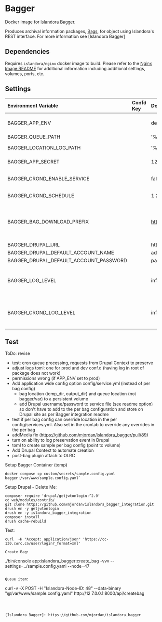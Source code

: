 # Bagger 

Docker image for [Islandora Bagger](https://github.com/mjordan/islandora_bagger).

Produces archival information packages, [Bags](https://en.wikipedia.org/wiki/BagIt), for object using Islandora's REST interface. For more information see [Islandora Bagger]

## Dependencies

Requires `islandora/nginx` docker image to build. Please refer to the
[Nginx Image README](../nginx/README.md) for additional information including
additional settings, volumes, ports, etc.

## Settings

| Environment Variable                   | Confd Key | Default                                               | Description                                                                                                      |
|:---------------------------------------|:----------|:------------------------------------------------------|:-----------------------------------------------------------------------------------------------------------------|
| BAGGER_APP_ENV                         |           | dev                                                   | PHP Symphony app environment (dev, prod, test)                                                                   |
| BAGGER_QUEUE_PATH                      |           | '%kernel.project_dir%/var/islandora_bagger.queue'     | Location of the queue                                                                                            |
| BAGGER_LOCATION_LOG_PATH               |           | '%kernel.project_dir%/var/islandora_bagger.locations' | Location of the bag log path                                                                                     |
| BAGGER_APP_SECRET                      |           | 123                                                   | PHP Symphony app secret                                                                                          |
| BAGGER_CROND_ENABLE_SERVICE            |           | false                                                 | Enable scheduled job managed by cron to process the queue                                                        |
| BAGGER_CROND_SCHEDULE                  |           | 1 2 * * *                                             | Define the schedule of the queue processor                                                                       |
| BAGGER_BAG_DOWNLOAD_PREFIX             |           | https://islandora.traefik.me/bags/                    | The hostname/path to where users can download serialized bags. From config/services.yaml app.bag.download.prefix |
| BAGGER_DRUPAL_URL                      |           | https://drupal                                        | URL of the Drupal app                                                                                            |
| BAGGER_DRUPAL_DEFAULT_ACCOUNT_NAME     |           | admin                                                 | Drupal user account                                                                                              |
| BAGGER_DRUPAL_DEFAULT_ACCOUNT_PASSWORD |           | password                                              | Drupal user password                                                                                             |
| BAGGER_LOG_LEVEL                       |           | info                                                  | Log level. Possible Values: debug, info, notice, warning, error, critical, alert, emergency, none                |
| BAGGER_CROND_LOG_LEVEL                 |           | info                                                  | Log level. Possible Values: debug, info, notice, warning, error, critical, alert, emergency, none                |


## Test

ToDo: revise

* test: cron queue processing, requests from Drupal Context to preserve 
* adjust logs toml: one for prod and dev conf.d (having log in root of package does not work)
* permissions wrong (if APP_ENV set to prod)
* Add application wide config option config/service.yml (instead of per bag config)
  * bag location (temp_dir, output_dir) and queue location (not bagger/var) to a persistent volume 
  * add Drupal username/password to service file (see readme option) so don't have to add to the per bag configuration and store on Drupal site as per Bagger integration readme
* test if per bag config can override location in the per config/services.yml. Also set in the crontab to override any overrides in the per bag
* addMedia fix (https://github.com/mjordan/islandora_bagger/pull/89)
* turn on ability to log preservation event in Drupal
* toml to create sample per bag config (point to volume)
* Add Drupal Context to automate creation
* post-bag plugin attach to OLRC

Setup Bagger Container (temp)
```
docker compose cp custom/secrets/sample.config.yaml bagger:/var/www/sample.config.yaml`
```

Setup Drupal - Delete Me:
```
composer require 'drupal/getjwtonlogin:^2.0'
cd web/modules/contrib/
git clone https://github.com/mjordan/islandora_bagger_integration.git
drush en -y getjwtonlogin
drush en -y islandora_bagger_integration
composer install
drush cache-rebuild
```



Test:
```
curl  -H "Accept: application/json" 'https://cc-130.cwrc.ca/user/login?_format=xml'

Create Bag:
```
./bin/console app:islandora_bagger:create_bag -vvv --settings=../sample.config.yaml --node=47
```

Queue item:
```
curl -v -X POST -H "Islandora-Node-ID: 48" --data-binary "@/var/www/sample.config.yaml" http://12
7.0.0.1:8000/api/createbag
```



[Islandora Bagger]: https://github.com/mjordan/islandora_bagger
